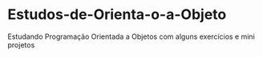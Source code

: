 # Estudos-de-Orienta-o-a-Objeto
Estudando Programação Orientada a Objetos com alguns exercícios e mini projetos
